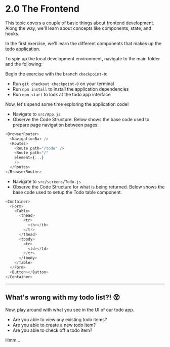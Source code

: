 # 2.0 The Frontend

This topic covers a couple of basic things about frontend development. Along the way, we'll learn about concepts like components, state, and hooks.

In the first exercise, we'll learn the different components that makes up the todo application.

To spin up the local development environment, navigate to the main folder and the following:

Begin the exercise with the branch `checkpoint-0`:

- Run `git checkout checkpoint-0` on your terminal
- Run `npm install` to install the application dependencies
- Run `npm start` to look at the todo app interface

Now, let's spend some time exploring the application code!

- Navigate to `src/App.js`
- Observe the Code Structure. Below shows the base code used to prepare page navigation between pages:

```js
<BrowserRouter>
  <NavigationBar />
  <Routes>
    <Route path="/todo" />
    <Route path="/" 
    element={...}
    />
  </Routes>
</BrowserRouter>
```

- Navigate to `src/screens/Todo.js`
- Observe the Code Structure for what is being returned. Below shows the base code used to setup the Todo table component.

```js
<Container>
  <Form>
    <Table>
      <thead>
        <tr>
          <th></th>
        </tr>
      </thead>
      <tbody>
        <tr>
          <td></td>
        </tr>
      </tbody>
    </Table>
  </Form>
  <Button></Button>
</Container>
```
---

## What's wrong with my todo list?! 😲
Now, play around with what you see in the UI of our todo app. 
* Are you able to view any existing todo items? 
* Are you able to create a new todo item? 
* Are you able to check off a todo item?

Hmm...